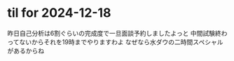 # til for 2024-12-18

昨日自己分析は6割ぐらいの完成度で一旦面談予約しましたよっと
中間試験終わってないからそれを19時までやりますわよ
なぜなら水ダウの二時間スペシャルがあるからね
